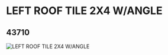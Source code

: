 # LEFT ROOF TILE 2X4 W/ANGLE
## 43710
![LEFT ROOF TILE 2X4 W/ANGLE](https://lc-www-live-s.legocdn.com/media/bricks/5/2/4180408.jpg)
